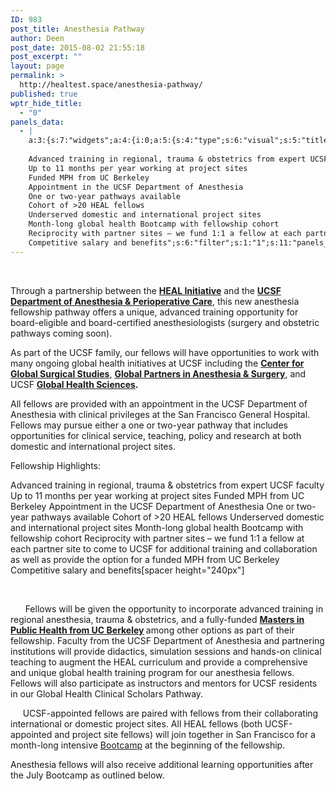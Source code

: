 ```yaml
---
ID: 983
post_title: Anesthesia Pathway
author: Deen
post_date: 2015-08-02 21:55:18
post_excerpt: ""
layout: page
permalink: >
  http://healtest.space/anesthesia-pathway/
published: true
wptr_hide_title:
  - "0"
panels_data:
  - |
    a:3:{s:7:"widgets";a:4:{i:0;a:5:{s:4:"type";s:6:"visual";s:5:"title";s:0:"";s:4:"text";s:1310:"<p> </p><p>Through a partnership between the <strong><a title="HEAL Initiative" href="http://healinitiative.org/">HEAL Initiative</a></strong> and the <strong><a href="http://anesthesia.ucsf.edu/" target="_blank">UCSF Department of Anesthesia &amp; Perioperative Care</a></strong>, this new anesthesia fellowship pathway offers a unique, advanced training opportunity for board-eligible and board-certified anesthesiologists (surgery and obstetric pathways coming soon).</p><p>As part of the UCSF family, our fellows will have opportunities to work with many ongoing global health initiatives at UCSF including the <a href="http://global.surgery.ucsf.edu/" target="_blank"><strong>Center for Global Surgical Studies</strong>,</a> <strong><a href="http://www.globalsurgery.org/" target="_blank">Global Partners in Anesthesia &amp; Surgery</a></strong>, and UCSF <strong><a href="http://globalhealthsciences.ucsf.edu/" target="_blank">Global Health Sciences</a>.</strong></p><p>All fellows are provided with an appointment in the UCSF Department of Anesthesia with clinical privileges at the San Francisco General Hospital. Fellows may pursue either a one or two-year pathway that includes opportunities for clinical service, teaching, policy and research at both domestic and international project sites.</p>";s:6:"filter";s:1:"1";s:11:"panels_info";a:6:{s:5:"class";s:30:"WP_Widget_Black_Studio_TinyMCE";s:3:"raw";b:0;s:4:"grid";i:0;s:4:"cell";i:0;s:2:"id";i:0;s:5:"style";a:2:{s:10:"background";s:7:"#ffffff";s:18:"background_display";s:4:"tile";}}}i:1;a:5:{s:4:"type";s:4:"html";s:5:"title";s:0:"";s:4:"text";s:634:"Fellowship Highlights:
    
    Advanced training in regional, trauma & obstetrics from expert UCSF faculty
    Up to 11 months per year working at project sites
    Funded MPH from UC Berkeley
    Appointment in the UCSF Department of Anesthesia
    One or two-year pathways available
    Cohort of >20 HEAL fellows
    Underserved domestic and international project sites
    Month-long global health Bootcamp with fellowship cohort
    Reciprocity with partner sites – we fund 1:1 a fellow at each partner site to come to UCSF for additional training and collaboration as well as provide the option for a funded MPH from UC Berkeley
    Competitive salary and benefits";s:6:"filter";s:1:"1";s:11:"panels_info";a:6:{s:5:"class";s:30:"WP_Widget_Black_Studio_TinyMCE";s:3:"raw";b:0;s:4:"grid";i:1;s:4:"cell";i:0;s:2:"id";i:1;s:5:"style";a:2:{s:10:"background";s:7:"#efefef";s:18:"background_display";s:4:"tile";}}}i:2;a:5:{s:4:"type";s:4:"html";s:5:"title";s:0:"";s:4:"text";s:23:"[spacer height="240px"]";s:6:"filter";s:1:"1";s:11:"panels_info";a:5:{s:5:"class";s:30:"WP_Widget_Black_Studio_TinyMCE";s:4:"grid";i:1;s:4:"cell";i:1;s:2:"id";i:2;s:5:"style";a:3:{s:10:"background";s:7:"#ffffff";s:27:"background_image_attachment";i:985;s:18:"background_display";s:6:"center";}}}i:3;a:5:{s:4:"type";s:6:"visual";s:5:"title";s:0:"";s:4:"text";s:1281:"<p>   </p><p>      Fellows will be given the opportunity to incorporate advanced training in regional anesthesia, trauma &amp; obstetrics, and a fully-funded <strong><a title="UC Berkeley MPH" href="http://healinitiative.org/curriculum/mph/">Masters in Public Health from UC Berkeley</a> </strong>among other options as part of their fellowship. Faculty from the UCSF Department of Anesthesia and partnering institutions will provide didactics, simulation sessions and hands-on clinical teaching to augment the HEAL curriculum and provide a comprehensive and unique global health training program for our anesthesia fellows. Fellows will also participate as instructors and mentors for UCSF residents in our Global Health Clinical Scholars Pathway.</p><p>     UCSF-appointed fellows are paired with fellows from their collaborating international or domestic project sites. All HEAL fellows (both UCSF-appointed and project site fellows) will join together in San Francisco for a month-long intensive <a title="Global Health Bootcamp" href="http://healinitiative.org/curriculum/bootcamp/">Bootcamp</a> at the beginning of the fellowship.</p><p>Anesthesia fellows will also receive additional learning opportunities after the July Bootcamp as outlined below.</p><p> </p>";s:6:"filter";s:1:"1";s:11:"panels_info";a:6:{s:5:"class";s:30:"WP_Widget_Black_Studio_TinyMCE";s:3:"raw";b:0;s:4:"grid";i:2;s:4:"cell";i:0;s:2:"id";i:3;s:5:"style";a:2:{s:10:"background";s:7:"#ffffff";s:18:"background_display";s:4:"tile";}}}}s:5:"grids";a:3:{i:0;a:2:{s:5:"cells";i:1;s:5:"style";a:3:{s:11:"row_stretch";s:4:"full";s:10:"background";s:7:"#ffffff";s:18:"background_display";s:4:"tile";}}i:1;a:2:{s:5:"cells";i:2;s:5:"style";a:4:{s:6:"gutter";s:2:"5%";s:11:"row_stretch";s:4:"full";s:10:"background";s:7:"#ffffff";s:18:"background_display";s:4:"tile";}}i:2;a:2:{s:5:"cells";i:1;s:5:"style";a:3:{s:11:"row_stretch";s:4:"full";s:10:"background";s:7:"#ffffff";s:18:"background_display";s:4:"tile";}}}s:10:"grid_cells";a:4:{i:0;a:2:{s:4:"grid";i:0;s:6:"weight";i:1;}i:1;a:2:{s:4:"grid";i:1;s:6:"weight";d:0.4284090909100000121867424240917898714542388916015625;}i:2;a:2:{s:4:"grid";i:1;s:6:"weight";d:0.5715909090899999878132575759082101285457611083984375;}i:3;a:2:{s:4:"grid";i:2;s:6:"weight";i:1;}}}
---
```

<p>&nbsp;</p><p>Through a partnership between the <strong><a title="HEAL Initiative" href="http://healinitiative.org/">HEAL Initiative</a></strong> and the <strong><a href="http://anesthesia.ucsf.edu/" target="_blank">UCSF Department of Anesthesia &amp; Perioperative Care</a></strong>, this new anesthesia fellowship pathway offers a unique, advanced training opportunity for board-eligible and board-certified anesthesiologists (surgery and obstetric pathways coming soon).</p><p>As part of the UCSF family, our fellows will have opportunities to work with many ongoing global health initiatives at UCSF including the <a href="http://global.surgery.ucsf.edu/" target="_blank"><strong>Center for Global Surgical Studies</strong>,</a> <strong><a href="http://www.globalsurgery.org/" target="_blank">Global Partners in Anesthesia &amp; Surgery</a></strong>, and UCSF&nbsp;<strong><a href="http://globalhealthsciences.ucsf.edu/" target="_blank">Global Health Sciences</a>.</strong></p><p>All fellows are provided with an appointment in the UCSF Department of Anesthesia with clinical privileges at the San Francisco General Hospital. Fellows may pursue&nbsp;either a one or two-year pathway that includes opportunities for clinical service, teaching, policy and research at both domestic and international project sites.</p>Fellowship Highlights:

Advanced training in regional, trauma &amp; obstetrics from expert UCSF faculty
Up to 11 months per year working at project sites
Funded MPH from UC Berkeley
Appointment in the UCSF Department of Anesthesia
One or two-year pathways available
Cohort of &gt;20 HEAL fellows
Underserved domestic and international project sites
Month-long global health&nbsp;Bootcamp&nbsp;with fellowship cohort
Reciprocity with partner sites – we fund 1:1 a fellow at each&nbsp;partner site to come to UCSF for additional training and&nbsp;collaboration as well as provide the option for a funded MPH&nbsp;from UC Berkeley
Competitive salary and benefits[spacer height="240px"]<p>&nbsp; &nbsp;</p><p>&nbsp; &nbsp; &nbsp; Fellows will be given the opportunity to incorporate advanced training&nbsp;in regional anesthesia, trauma &amp; obstetrics, and a fully-funded <strong><a title="UC Berkeley MPH" href="http://healinitiative.org/curriculum/mph/">Masters in Public Health from UC Berkeley</a> </strong>among other options as part of their fellowship. Faculty from the UCSF Department of Anesthesia and partnering institutions will provide didactics, simulation sessions and hands-on clinical teaching to augment the HEAL curriculum and provide a comprehensive and unique global health training program for our anesthesia fellows. Fellows will also participate as instructors and mentors for UCSF residents in our&nbsp;Global Health Clinical Scholars Pathway.</p><p>&nbsp; &nbsp; &nbsp;UCSF-appointed fellows are paired with fellows from their collaborating international or domestic project sites. All HEAL fellows (both UCSF-appointed and project site fellows) will join together in San Francisco for a month-long intensive <a title="Global Health Bootcamp" href="http://healinitiative.org/curriculum/bootcamp/">Bootcamp</a>&nbsp;at the beginning of the fellowship.</p><p>Anesthesia fellows will also receive additional learning&nbsp;opportunities after the July Bootcamp as outlined below.</p><p>&nbsp;</p>